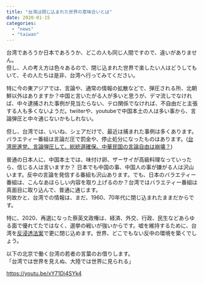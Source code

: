 ```yaml
---
title: "台湾は閉じ込まれた世界の意味合いとは"
date: 2020-01-15
categories: 
  - "news"
  - "taiwan"
---
```


台湾であろうか日本であろうか、どこの人も同じ人間ですので、違いがありません。  
但し、人の考え方は色々あるので、閉じ込まれた世界で楽したい人はどうしてもいて、その人たちは是非、台湾へ行ってみてください。

特に今の東アジアでは、言論や、通常の情報の拡散などで、弾圧される所、北朝鮮以外はありますか？中国と言いたがる人が多いと思うが、デマ流しでなければ、中々逮捕された事例が見当たらない、テロ関係でなければ、不自由だと主張する人も多くないようだ。twiiterや、youtubeで中国本土の人は多い事から、言論弾圧と中々通じないかもしれない。

但し、台湾では、いいね、シェアだけで、最近は捕まれた事例は多くあります。バラエティー番組は言論だ圧で罰金や、停止処分になったものはあります。([台湾民進党、言論弾圧して、総統選確保。中華民国の言論自由は崩壊？](https://blog.loveapple.cn/news/202001101228.html))

普通の日本人に、中国本土では、味付け卵、ザーサイが高級料理なっていったら、信じる人は言いますか？ 日本でも中国の事、中国人の事が嫌がる人は沢山います。反中の言論を発信する番組も沢山あります。でも、日本のバラエティー番組は、こんなあほらしい内容を取り上げるのか？台湾ではバラエティー番組は真面目に取り込んで、普通に通じます。  
何故かと、台湾での情報は、まだ、1960、70年代に閉じ込まれたままだからです。

特に、2020、再選になった蔡英文政権は、経済、外交、行政、民生などあらゆる面で優れてたではなく、選挙の戦いが強いからです。嘘を維持するために、台湾を[反浸透法案](https://blog.loveapple.cn/news/20191229874.html)で更に閉じ込めます。世界、どこでもない反中の環境を築くでしょう。

以下の北京で働く台湾の若者の言葉のお借りします。  
「台湾では世界を見えぬ、大陸では世界に見られる」

https://youtu.be/xY71Di4SYk4
